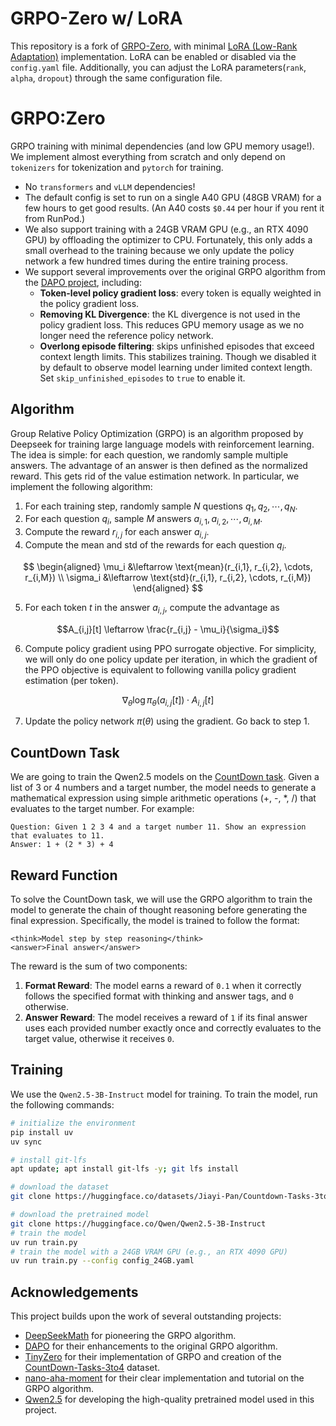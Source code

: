 # GRPO-Zero w/ LoRA

This repository is a fork of [GRPO-Zero](https://github.com/policy-gradient/GRPO-Zero), with minimal [LoRA (Low-Rank Adaptation)](https://arxiv.org/abs/2106.09685) implementation. LoRA can be enabled or disabled via the `config.yaml` file. Additionally, you can adjust the LoRA parameters(`rank`, `alpha`, `dropout`) through the same configuration file.

# GRPO:Zero

GRPO training with minimal dependencies (and low GPU memory usage!). We implement almost everything from scratch and only depend on `tokenizers` for tokenization and `pytorch` for training. 
- No `transformers` and `vLLM` dependencies! 
- The default config is set to run on a single A40 GPU (48GB VRAM) for a few hours to get good results. (An A40 costs `$0.44` per hour if you rent it from RunPod.)
- We also support training with a 24GB VRAM GPU (e.g., an RTX 4090 GPU) by offloading the optimizer to CPU. Fortunately, this only adds a small overhead to the training because we only update the policy network a few hundred times during the entire training process.
- We support several improvements over the original GRPO algorithm from the [DAPO project](https://arxiv.org/abs/2503.14476), including:
    - **Token-level policy gradient loss**: every token is equally weighted in the policy gradient loss.
    - **Removing KL Divergence**: the KL divergence is not used in the policy gradient loss. This reduces GPU memory usage as we no longer need the reference policy network.
    - **Overlong episode filtering**: skips unfinished episodes that exceed context length limits. This stabilizes training. Though we disabled it by default to observe model learning under limited context length. Set `skip_unfinished_episodes` to `true` to enable it.

## Algorithm 

Group Relative Policy Optimization (GRPO) is an algorithm proposed by Deepseek for training large language models with reinforcement learning. The idea is simple: for each question, we randomly sample multiple answers. The advantage of an answer is then defined as the normalized reward. This gets rid of the value estimation network. In particular, we implement the following algorithm:

1. For each training step, randomly sample $N$ questions $q_1, q_2, \cdots, q_N$.
2. For each question $q_i$, sample $M$ answers $a_{i,1}, a_{i,2}, \cdots, a_{i,M}$.
3. Compute the reward $r_{i,j}$ for each answer $a_{i,j}$.
4. Compute the mean and std of the rewards for each question $q_i$.

$$
\begin{aligned}
\mu_i &\leftarrow \text{mean}(r_{i,1}, r_{i,2}, \cdots, r_{i,M}) \\
\sigma_i &\leftarrow \text{std}(r_{i,1}, r_{i,2}, \cdots, r_{i,M})
\end{aligned}
$$

5. For each token $t$ in the answer $a_{i,j}$, compute the advantage as

$$A_{i,j}[t] \leftarrow \frac{r_{i,j} - \mu_i}{\sigma_i}$$

6. Compute policy gradient using PPO surrogate objective. For simplicity, we will only do one policy update per iteration, in which the gradient of the PPO objective is equivalent to following vanilla policy gradient estimation (per token).

$$
\nabla_\theta \log \pi_\theta(a_{i,j}[t]) \cdot A_{i,j}[t]
$$

7. Update the policy network $\pi(\theta)$ using the gradient. Go back to step 1.

## CountDown Task

We are going to train the Qwen2.5 models on the [CountDown task](https://huggingface.co/datasets/Jiayi-Pan/Countdown-Tasks-3to4). Given a list of 3 or 4 numbers and a target number, the model needs to generate a mathematical expression using simple arithmetic operations (+, -, *, /) that evaluates to the target number. For example:

```
Question: Given 1 2 3 4 and a target number 11. Show an expression that evaluates to 11.
Answer: 1 + (2 * 3) + 4
```

## Reward Function

To solve the CountDown task, we will use the GRPO algorithm to train the model to generate the chain of thought reasoning before generating the final expression. Specifically, the model is trained to follow the format:

```
<think>Model step by step reasoning</think>
<answer>Final answer</answer>
```

The reward is the sum of two components:

1. **Format Reward**: The model earns a reward of `0.1` when it correctly follows the specified format with thinking and answer tags, and `0` otherwise.
2. **Answer Reward**: The model receives a reward of `1` if its final answer uses each provided number exactly once and correctly evaluates to the target value, otherwise it receives `0`.


## Training

We use the `Qwen2.5-3B-Instruct` model for training. To train the model, run the following commands:

```bash
# initialize the environment
pip install uv
uv sync

# install git-lfs
apt update; apt install git-lfs -y; git lfs install

# download the dataset
git clone https://huggingface.co/datasets/Jiayi-Pan/Countdown-Tasks-3to4

# download the pretrained model
git clone https://huggingface.co/Qwen/Qwen2.5-3B-Instruct
# train the model
uv run train.py
# train the model with a 24GB VRAM GPU (e.g., an RTX 4090 GPU)
uv run train.py --config config_24GB.yaml
```
## Acknowledgements

This project builds upon the work of several outstanding projects:

- [DeepSeekMath](https://arxiv.org/abs/2402.03300) for pioneering the GRPO algorithm.
- [DAPO](https://arxiv.org/abs/2503.14476) for their enhancements to the original GRPO algorithm.
- [TinyZero](https://github.com/Jiayi-Pan/TinyZero) for their implementation of GRPO and creation of the [CountDown-Tasks-3to4](https://huggingface.co/datasets/Jiayi-Pan/Countdown-Tasks-3to4) dataset.
- [nano-aha-moment](https://github.com/McGill-NLP/nano-aha-moment/tree/main) for their clear implementation and tutorial on the GRPO algorithm.
- [Qwen2.5](https://huggingface.co/Qwen/Qwen2.5-3B-Instruct) for developing the high-quality pretrained model used in this project.